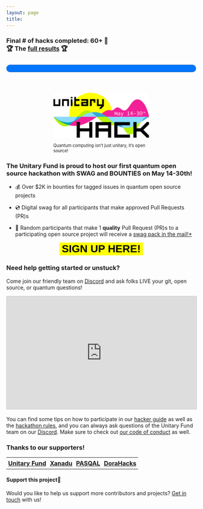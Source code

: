 ```yaml
---
layout: page
title:
---
```

<h3><label for="file"><strong>Final # of hacks completed: 60+ 🎉</strong><br>🏆 The <a href="https://unitaryfund.github.io/unitaryhack/results.html">full results</a> 🏆</label></h3>

<progress id="prs" max="50" value="60" style="width:100%;height:40px;"> 60/50 </progress>

<br>

<!-- <script>
(function () {
  const second = 1000,
    minute = second * 60,
    hour = minute * 60,
    day = hour * 24;
 
  let hack = "May 14, 2021 00:00:00",
    countDown = new Date(hack).getTime(),
    x = setInterval(function () {
      let now = new Date().getTime(),
        distance = countDown - now;
 
      (document.getElementById("days").innerText = Math.floor(distance / day)),
        (document.getElementById("hours").innerText = Math.floor(
          (distance % day) / hour
        )),
        (document.getElementById("minutes").innerText = Math.floor(
          (distance % hour) / minute
        )),
        (document.getElementById("seconds").innerText = Math.floor(
          (distance % minute) / second
        ));
 
      //do something later when date is reached
      if (distance < 0) {
        let headline = document.getElementById("headline"),
          countdown = document.getElementById("countdown"),
          content = document.getElementById("content");
 
        headline.innerText = "WE ARE LIVE! GET HACKING 💛🌴";
        countdown.style.display = "none";
        content.style.display = "block";
 
        clearInterval(x);
      }
      //seconds
    }, 0);
})();
 
</script>

<div class="container">
  <h4 id="headline">The hacking starts in:</h4>
  <div id="countdown">
  <table>
    <tr>
        <td style="font-size:3em"><span id="days"></span></td>
        <td style="font-size:3em"><span id="hours"></span></td>
        <td style="font-size:3em"><span id="minutes"></span></td>
        <td style="font-size:3em"><span id="seconds"></span></td>
    </tr>
    <tr>
      <td>Days</td>
      <td>Hours</td>
      <td>Minutes</td>
      <td>Seconds</td>
    </tr>
    </table>
  </div>
</div> -->

<figure>
<img style="max-width: 60%;
        height: auto; margin: auto;
  display: block;" src="./assets/logo-date.png" alt="New York" />
<figcaption style="max-width: 60%;
        height: auto; margin: auto;
  display: block;font-size:.8em">
<br>Quantum computing isn’t just unitary, it’s open source!
</figcaption>
</figure>

### The Unitary Fund is proud to host our first quantum open source hackathon with SWAG and BOUNTIES on **May 14-30th**!

- 💰 Over $2K in bounties for tagged issues in quantum open source projects

- 💿 Digital swag for all participants that make approved Pull Requests (PR)s

- 🎁 Random participants that make 1 **quality** Pull Request (PR)s to a participating open source project will receive a [swag pack in the mail!*](./rules.md)

<button style="max-width: 60%;height: auto; margin: auto;display: block;background-color:#ffff00;border-width:0em;font:'Lucida Console', monospace, !default;font-size:2em;" type="button" onclick="location='https://airtable.com/embed/shrTG20PLC5cjVIPr'"><b>SIGN UP HERE!</b></button>

### Need help getting started or unstuck?

Come join our friendly team on [Discord](http://discord.unitary.fund) and ask folks LIVE your git, open source, or quantum questions! 

<iframe class="airtable-embed" src="https://airtable.com/embed/shrY0gGMjY2aK3yT1?backgroundColor=pink" frameborder="0" onmousewheel="" width="100%" height="300" style="background: transparent; border: 1px solid #ccc;"></iframe>

You can find some tips on how to participate in our [hacker guide](./hacker-guide.md) as well as the [hackathon rules](./rules.md), and you can always ask questions of the Unitary Fund team on our [Discord](http://discord.unitary.fund). Make sure to check out [our code of conduct](CODE_OF_CONDUCT.md) as well.

### Thanks to our supporters!

<style type="text/css">
.tg  {border-collapse:collapse;border-spacing:0;}
.tg td{border-color:grey;border-style:none;border-width:1px;
  overflow:hidden;padding:5px 5px;word-break:normal;}
.tg .tg-sj11{!important;;font-size:medium; text-align:left;vertical-align:middle}
</style>
<table class="tg">
<tbody>
  <tr>
    <td class="tg-sj11"><a href="https://unitary.fund/"><strong>Unitary Fund</strong></a></td>
    <td class="tg-sj11"><a href="https://xanadu.ai/"><strong>Xanadu</strong></a></td>
    <td class="tg-sj11"><a href="https://pasqal.io/"><strong>PASQAL</strong></a></td>
    <td class="tg-sj11"><a href="https://dorahacks.com/"><strong>DoraHacks</strong></a></td>
  </tr>
</tbody>
</table>

#### Support this project🙏

Would you like to help us support more contributors and projects? [Get in touch](mailto:info@unitary.fund?subject=[UnitaryHack]%20Supporting%20You) with us!
